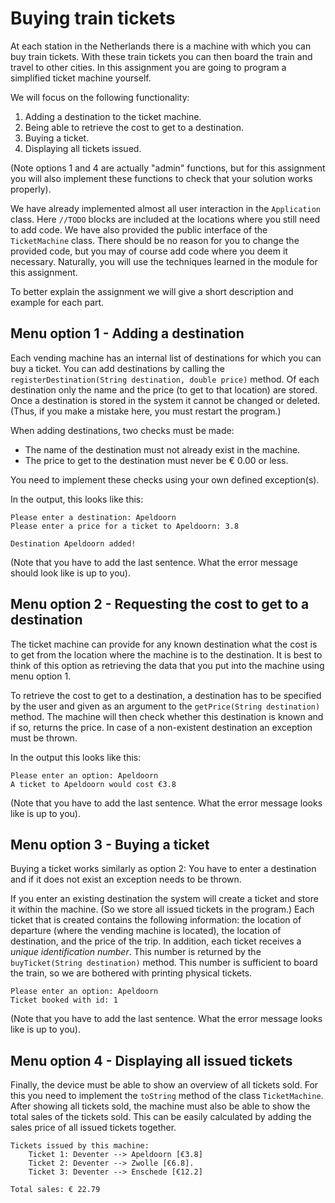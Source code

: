 # Buying train tickets
At each station in the Netherlands there is a machine with which you can buy train tickets. With these train tickets you 
can then board the train and travel to other cities. In this assignment you are going to program a simplified ticket 
machine yourself.

We will focus on the following functionality:
1. Adding a destination to the ticket machine.
2. Being able to retrieve the cost to get to a destination.
3. Buying a ticket.
4. Displaying all tickets issued.

(Note options 1 and 4 are actually "admin" functions, but for this assignment you will also implement these functions
to check that your solution works properly).

We have already implemented almost all user interaction in the `Application` class. Here `//TODO` blocks are
included at the locations where you still need to add code. We have also provided the public interface of the 
`TicketMachine` class. There should be no reason for you to change the provided code, but you may of course add code 
where you deem it necessary. Naturally, you will use the techniques learned in the module for this assignment.

To better explain the assignment we will give a short description and example for each part.

## Menu option 1 - Adding a destination
Each vending machine has an internal list of destinations for which you can buy a ticket. You can add destinations
by calling the `registerDestination(String destination, double price)` method. Of each destination only the name and 
the price (to get to that location) are stored. Once a destination is stored in the system it cannot be changed or 
deleted. (Thus, if you make a mistake here, you must restart the program.)

When adding destinations, two checks must be made:
- The name of the destination must not already exist in the machine.
- The price to get to the destination must never be € 0.00 or less.

You need to implement these checks using your own defined exception(s).

In the output, this looks like this:
```text
Please enter a destination: Apeldoorn
Please enter a price for a ticket to Apeldoorn: 3.8

Destination Apeldoorn added!
```
(Note that you have to add the last sentence. What the error message should look like is up to you).

## Menu option 2 - Requesting the cost to get to a destination
The ticket machine can provide for any known destination what the cost is to get from the location where the machine is
to the destination. It is best to think of this option as retrieving the data that you put into the machine using menu 
option 1.

To retrieve the cost to get to a destination, a destination has to be specified by the user and given as an argument to 
the `getPrice(String destination)` method. The machine will then check whether this destination is known and if so, 
returns the price. In case of a non-existent destination an exception must be thrown.

In the output this looks like this:
```text
Please enter an option: Apeldoorn
A ticket to Apeldoorn would cost €3.8
```
(Note that you have to add the last sentence. What the error message looks like is up to you).

## Menu option 3 - Buying a ticket
Buying a ticket works similarly as option 2: You have to enter a destination and if it does not exist an exception 
needs to be thrown.

If you enter an existing destination the system will create a ticket and store it within the machine. (So we store all 
issued tickets in the program.) Each ticket that is created contains the following information: the location of 
departure (where the vending machine is located), the location of destination, and the price of the trip. In addition, 
each ticket receives a _unique identification number_. This number is returned by the `buyTicket(String destination)` 
method. This number is sufficient to board the train, so we are bothered with printing physical tickets.

```text
Please enter an option: Apeldoorn
Ticket booked with id: 1
```
(Note that you have to add the last sentence. What the error message looks like is up to you).

## Menu option 4 - Displaying all issued tickets
Finally, the device must be able to show an overview of all tickets sold. For this you need to implement the `toString` 
method of the class `TicketMachine`. After showing all tickets sold, the machine must also be able to show the total sales
of the tickets sold. This can be easily calculated by adding the sales price of all issued tickets together.

```text
Tickets issued by this machine: 
	Ticket 1: Deventer --> Apeldoorn [€3.8]
	Ticket 2: Deventer --> Zwolle [€6.8].
	Ticket 3: Deventer --> Enschede [€12.2]

Total sales: € 22.79
```